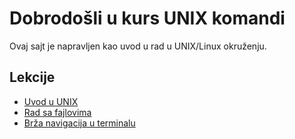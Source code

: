 # Dobrodošli u kurs UNIX komandi

Ovaj sajt je napravljen kao uvod u rad u UNIX/Linux okruženju.

## Lekcije

- [Uvod u UNIX](unix.md)
- [Rad sa fajlovima](filesystem_functions.html)
- [Brža navigacija u terminalu](faster_terminal_navigation.html)
